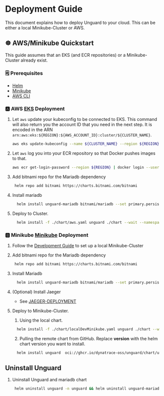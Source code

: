# Deployment Guide

This document explains how to deploy Unguard to your cloud. This can be either a local Minikube-Cluster or AWS.

## ☸️ AWS/Minikube Quickstart

This guide assumes that an EKS (and ECR repositories) or a Minikube-Cluster already exist.

### 🗒️ Prerequisites

* [Helm](https://helm.sh/docs/intro/install/)
* [Minikube](https://minikube.sigs.k8s.io)
* [AWS CLI](https://aws.amazon.com/cli/)

### 🅰 AWS [EKS](https://aws.amazon.com/eks/) Deployment

1. Let `aws` update your kubeconfig to be connected to EKS.
   This command will also return you the account ID that you need in the next step.
   It is encoded in the ARN `arn:aws:eks:${REGION}:${AWS_ACCOUNT_ID}:cluster/${CLUSTER_NAME}`.

   ```sh
   aws eks update-kubeconfig --name ${CLUSTER_NAME} --region ${REGION}
   ```

2. Let `aws` log you into your ECR repository so that Docker pushes images to that.

   ```sh
   aws ecr get-login-password --region ${REGION} | docker login --username AWS --password-stdin ${AWS_ACCOUNT_ID}.dkr.ecr.${REGION}.amazonaws.com
   ```
3. Add bitnami repo for the Mariadb dependency
   ```sh
    helm repo add bitnami https://charts.bitnami.com/bitnami
   ```

4. Install mariadb
   ```sh
     helm install unguard-mariadb bitnami/mariadb --set primary.persistence.enabled=false --wait --namespace unguard --create-namespace
   ```

5. Deploy to Cluster.

   ```sh
     helm install -f ./chart/aws.yaml unguard ./chart --wait --namespace unguard --create-namespace
   ```

### 🅱 Minikube [Minikube](https://minikube.sigs.k8s.io) Deployment

1. Follow the [Development Guide](./DEV-GUIDE.md) to set up a local Minikube-Cluster

2. Add bitnami repo for the Mariadb dependency
   ```sh
    helm repo add bitnami https://charts.bitnami.com/bitnami
   ```

3. Install Mariadb
   ```sh
     helm install unguard-mariadb bitnami/mariadb --set primary.persistence.enabled=false --wait --namespace unguard --create-namespace
   ```

4. (Optional) Install Jaeger
   * See [JAEGER-DEPLOYMENT](./JAEGER-DEPLOYMENT.md)

5. Deploy to Minikube-Cluster.

    1. Using the local chart.
   ```sh
     helm install -f ./chart/localDevMinikube.yaml unguard ./chart --wait --namespace unguard --create-namespace
   ```
   2. Pulling the remote chart from GitHub.
      Replace __version__ with the helm chart version you want to install.
   ```sh
     helm install unguard  oci://ghcr.io/dynatrace-oss/unguard/chart/unguard --version 0.8.0 --set localDev.minikube.enabled=true --wait --namespace unguard --create-namespace
   ```


## Uninstall Unguard

1. Uninstall Unguard and mariadb chart
   ```sh
    helm uninstall unguard -n unguard && helm uninstall unguard-mariadb -n unguard
   ```


